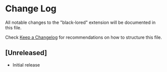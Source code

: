 # Change Log

All notable changes to the "black-lored" extension will be documented in this file.

Check [Keep a Changelog](http://keepachangelog.com/) for recommendations on how to structure this file.

## [Unreleased]

- Initial release
